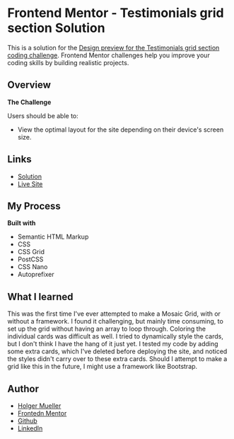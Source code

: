 # Frontend Mentor - Testimonials grid section Solution

This is a solution for the [Design preview for the Testimonials grid section coding challenge](./design/desktop-preview.jpg). Frontend Mentor challenges help you improve your coding skills by building realistic projects.

## Overview

**The Challenge**

Users should be able to:

- View the optimal layout for the site depending on their device's screen size.

## Links

- [Solution](https://github.com/Holgermueller/testimonials-grid-section-main)
- [Live Site](https://holgermueller.github.io/testimonials-grid-section-main/)

## My Process

**Built with**

- Semantic HTML Markup
- CSS
- CSS Grid
- PostCSS
- CSS Nano
- Autoprefixer

## What I learned

This was the first time I've ever attempted to make a Mosaic Grid, with or without a framework. I found it challenging, but mainly time consuming, to set up the grid without having an array to loop through. Coloring the individual cards was difficult as well. I tried to dynamically style the cards, but I don't think I have the hang of it just yet. I tested my code by adding some extra cards, which I've deleted before deploying the site, and noticed the styles didn't carry over to these extra cards. Should I attempt to make a grid like this in the future, I might use a framework like Bootstrap.

## Author

- [Holger Mueller](https://holgermueller.github.io/portfolio/)
- [Frontedn Mentor](https://www.frontendmentor.io/profile/Holgermueller)
- [Github](https://github.com/Holgermueller)
- [LinkedIn](https://www.linkedin.com/in/holger-mueller-75855114a/)
